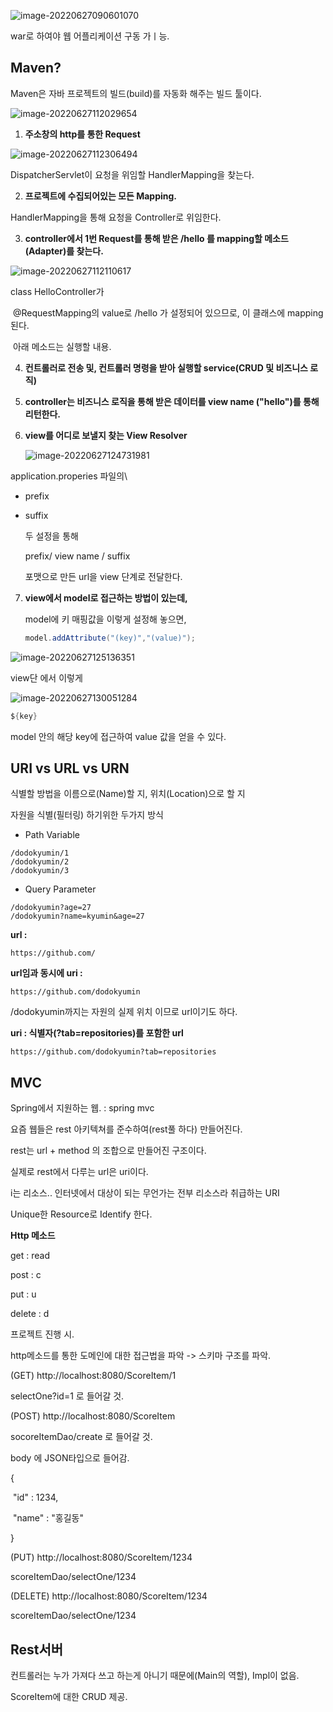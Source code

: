 ![image-20220627090601070](../images/Untitled/image-20220627090601070.png)

war로 하여야 웹 어플리케이션 구동 가ㅣ능.



## Maven?

Maven은 자바 프로젝트의 빌드(build)를 자동화 해주는 빌드 툴이다.



![image-20220627112029654](../images/Untitled/image-20220627112029654.png)

1. **주소창의 http를 통한 Request**

![image-20220627112306494](../images/Untitled/image-20220627112306494.png)

DispatcherServlet이 요청을 위임할 HandlerMapping을 찾는다.

2. **프로젝트에 수집되어있는 모든 Mapping.**

HandlerMapping을 통해 요청을 Controller로 위임한다.

3. **controller에서 1번 Request를 통해 받은 /hello 를 mapping할 메소드(Adapter)를 찾는다.**

![image-20220627112110617](../images/Untitled/image-20220627112110617.png)

class HelloController가 

​	@RequestMapping의 value로 /hello 가 설정되어 있으므로, 이 클래스에 mapping 된다.

​	아래 메소드는 실행할 내용.



4. **컨트롤러로 전송 및, 컨트롤러 명령을 받아 실행할 service(CRUD 및 비즈니스 로직)**

5. **controller는 비즈니스 로직을 통해 받은 데이터를 view name ("hello")를 통해 리턴한다.**

6. **view를 어디로 보낼지 찾는  View Resolver**

   ![image-20220627124731981](../images/Untitled/image-20220627124731981.png)

application.properies 파일의\

- prefix

- suffix

  두 설정을 통해

  prefix/	 view name	/ suffix

  포맷으로 만든 url을 view 단계로 전달한다.

7. **view에서 model로 접근하는 방법이 있는데,**

   model에 키 매핑값을 이렇게 설정해 놓으면,

   ```java
   model.addAttribute("(key)","(value)");
   ```

![image-20220627125136351](../images/Untitled/image-20220627125136351.png)

view단 에서 이렇게

![image-20220627130051284](../images/Untitled/image-20220627130051284.png)

```java
${key}
```

model 안의 해당 key에 접근하여 value 값을 얻을 수 있다.









## URI vs URL vs URN

식별할 방법을 이름으로(Name)할 지, 위치(Location)으로 할 지

자원을 식별(필터링) 하기위한 두가지 방식

- Path Variable

```
/dodokyumin/1
/dodokyumin/2
/dodokyumin/3
```



- Query Parameter

```
/dodokyumin?age=27
/dodokyumin?name=kyumin&age=27
```





**url :**

```
https://github.com/
```



**url임과 동시에 uri :** 

```
https://github.com/dodokyumin
```

/dodokyumin까지는 자원의 실제 위치 이므로 url이기도 하다.



**uri : 식별자(?tab=repositories)를 포함한 url**

```
https://github.com/dodokyumin?tab=repositories
```



## MVC

Spring에서 지원하는 웹. : spring mvc



요즘 웹들은 rest 아키텍쳐를 준수하여(rest풀 하다) 만들어진다.



rest는	url + method	의 조합으로 만들어진 구조이다. 

실제로 rest에서 다루는 url은 uri이다.

i는 리소스.. 인터넷에서 대상이 되는 무언가는 전부 리소스라 취급하는 URI

Unique한 Resource로 Identify 한다.



**Http 메소드**

get : read

post : c

put : u

delete : d



프로젝트 진행 시.

http메소드를 통한 도메인에 대한 접근법을 파악 -> 스키마 구조를 파악.



(GET) http://localhost:8080/ScoreItem/1

selectOne?id=1 로 들어갈 것.

(POST) http://localhost:8080/ScoreItem

socoreItemDao/create 로 들어갈 것.

body 에 JSON타입으로 들어감.

{

​	"id" : 1234,

​	"name" : "홍길동"

}

(PUT) http://localhost:8080/ScoreItem/1234

scoreItemDao/selectOne/1234



(DELETE) http://localhost:8080/ScoreItem/1234

scoreItemDao/selectOne/1234



## Rest서버











컨트롤러는 누가 가져다 쓰고 하는게 아니기 때문에(Main의 역할), Impl이 없음.

ScoreItem에 대한 CRUD 제공.